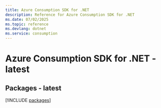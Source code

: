 ```yaml
---
title: Azure Consumption SDK for .NET
description: Reference for Azure Consumption SDK for .NET
ms.date: 07/02/2025
ms.topic: reference
ms.devlang: dotnet
ms.service: consumption
---
```

# Azure Consumption SDK for .NET - latest
## Packages - latest
[!INCLUDE [packages](consumption-index.md)]